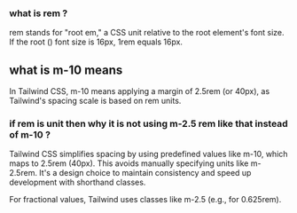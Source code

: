 ### what is rem ?
rem stands for "root em," a CSS unit relative to the root element's font size. If the root (<html>) font size is 16px, 1rem equals 16px.
<br>
## what is m-10 means
In Tailwind CSS, m-10 means applying a margin of 2.5rem (or 40px), as Tailwind's spacing scale is based on rem units.
<br>

### if rem is unit then why it is not using m-2.5 rem like that instead of m-10 ?
Tailwind CSS simplifies spacing by using predefined values like m-10, which maps to 2.5rem (40px). This avoids manually specifying units like m-2.5rem. It's a design choice to maintain consistency and speed up development with shorthand classes.

For fractional values, Tailwind uses classes like m-2.5 (e.g., for 0.625rem).